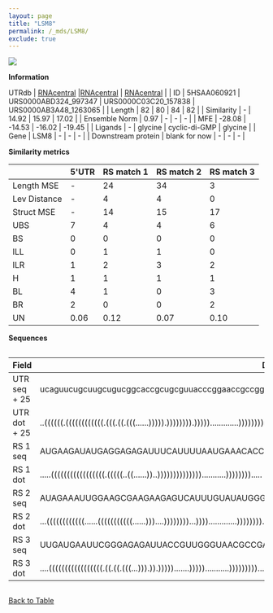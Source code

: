 ```yaml
---
layout: page
title: "LSM8"
permalink: /_mds/LSM8/
exclude: true
---
```




![](../../alns_9.28.22/aln_5HSAA060921_0.983.png?raw=true)


**Information**
<div style="overflow-x:auto;" markdown="block>
| | 5'UTR       | RS match 1   | RS match 2  | RS match 3 |
| ---- | ----------- | ----------- | ----------- | ----------- |
| Link | <a href="http://utrdb.ba.itb.cnr.it/getutr/5HSAA060921/1" target="_blank" rel="noopener noreferrer">UTRdb</a>   | <a href="https://rnacentral.org/rna/URS0000ABD324/997347" target="_blank" rel="noopener noreferrer">RNAcentral</a>     |<a href="https://rnacentral.org/rna/URS0000C03C20/157838" target="_blank" rel="noopener noreferrer">RNAcentral</a>  | <a href="https://rnacentral.org/rna/URS0000AB3A48/1263065" target="_blank" rel="noopener noreferrer">RNAcentral</a>   |
| ID | 5HSAA060921     | URS0000ABD324_997347     | URS0000C03C20_157838     | URS0000AB3A48_1263065     |
| Length | 82     |  80    | 84   |  82    |
| Similarity | - | 14.92 | 15.97 | 17.02 |
| Ensemble Norm | 0.97 | - | - | - |
| MFE | -28.08 | -14.53 | -16.02 | -19.45 |
| Ligands | - | glycine | cyclic-di-GMP | glycine |
| Gene | LSM8 | - | - | - |
| Downstream protein | blank for now    |    -    | -  | - |
</div>

**Similarity metrics**

| | 5'UTR       | RS match 1   | RS match 2  | RS match 3 |
| ---- | ----------- | ----------- | ----------- | ----------- |
| Length MSE | - | 24 | 34 | 3 |
| Lev Distance | - | 4 | 4 | 0 |
| Struct MSE | - | 14 | 15 | 17 |
| UBS| 7 | 4 | 4 | 6 |
| BS | 0 | 0 | 0 | 0 |
| ILL | 0 | 1 | 1 | 0 |
| ILR | 1 | 2 | 3 | 2 |
| H | 1 | 1 | 1 | 1 |
| BL | 4 | 1 | 0 | 3 |
| BR | 2 | 0 | 0 | 2 |
| UN | 0.06 | 0.12 | 0.07 | 0.10 |

**Sequences**


<div style="overflow-x:auto;">

<table>
<colgroup>
<col width="30%" />
<col width="70%" />
</colgroup>
<thead>
<tr class="header">
<th>Field</th>
<th>Description</th>
</tr>
</thead>
<tbody>
<tr>
<td markdown="span">UTR seq + 25 </td>
<td markdown="span"> ucaguucugcuugcugucggcaccgcugcguuacccggaaccgccgggccgaacagcATGACGTCCGCTTTGGAGAACTACA </td>
</tr>
<tr>
<td markdown="span">UTR dot + 25  </td>
<td markdown="span"> ..((((((.((((((((((((.(((.((.(((......))))).)))))))).))))).............))))))))...
</td>
</tr>


<tr>
<td markdown="span">RS 1 seq </td>
<td markdown="span"> AUGAAGAUAUGAGGAGAGAUUUCAUUUUAAUGAAACACCGAAGAAGUAAAUCUUUCAGGUAAAAGGACUCAUAUUGGACG
</td>
</tr>


<tr>
<td markdown="span">RS 1 dot </td>
<td markdown="span"> .....(((((((((((((((((.(((((..((......))..))))))))))))))...........)))))))).....
</td>
</tr>


<tr>
<td markdown="span">RS 2 seq </td>
<td markdown="span"> AUAGAAAUUGGAAGCGAAGAAGAGUCAUUUGUAUAUGGGCACUUGAAUGGCUCGGAGCUUGUAGUGCAACCCGCCAAUUUUAUG
</td>
</tr>


<tr>
<td markdown="span">RS 2 dot </td>
<td markdown="span"> ...((((((((((((......(((((((((((......)))....))))))))...)))).............))))))))...
</td>
</tr>


<tr>
<td markdown="span">RS 3 seq </td>
<td markdown="span"> UUGAUGAAUUCGGGAGAGAUUACCGUUGGGUAACGCCGAAGGGGAUGCGCAAACUCUCAGGCAAAAGAAUCGAAUUCGGACG
</td>
</tr>


<tr>
<td markdown="span">RS 3 dot </td>
<td markdown="span"> ....(((((((((((((((((.((.((.(((...))).)).))))).......)))))...........)))))))))....
</td>
</tr>

</tbody>
</table>


</div>


[Back to Table](../../display)
